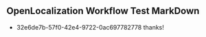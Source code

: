 ## OpenLocalization Workflow Test MarkDown
* 32e6de7b-57f0-42e4-9722-0ac697782778 
thanks!<!--HONumber=Mar16_HO4-->
